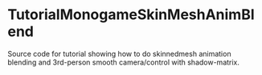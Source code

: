 # TutorialMonogameSkinMeshAnimBlend
 Source code for tutorial showing how to do skinnedmesh animation blending and 3rd-person smooth camera/control with shadow-matrix. 

